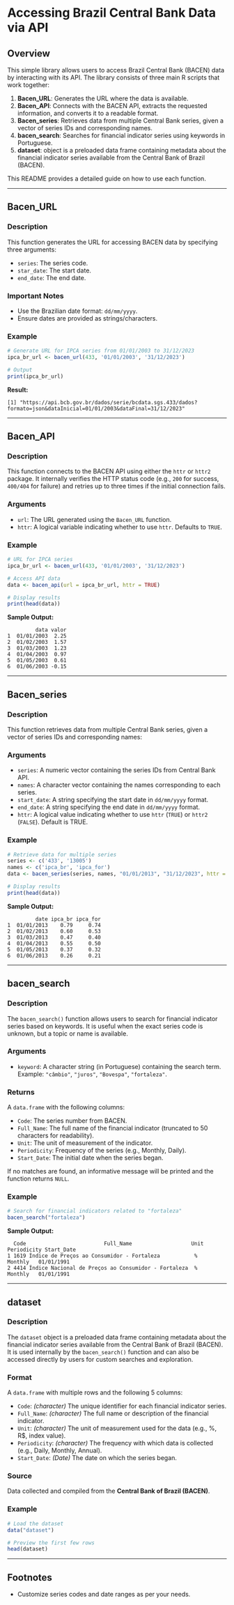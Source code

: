 # Accessing Brazil Central Bank Data via API

## Overview
This simple library allows users to access Brazil Central Bank (BACEN) data by interacting with its API. The library consists of three main R scripts that work together:

1. **Bacen_URL**: Generates the URL where the data is available.
2. **Bacen_API**: Connects with the BACEN API, extracts the requested information, and converts it to a readable format.
3. **Bacen_series**: Retrieves data from multiple Central Bank series, given a vector of series IDs and corresponding names.
4. **bacen_search**: Searches for financial indicator series using keywords in Portuguese.
5. **dataset**: object is a preloaded data frame containing metadata about the financial indicator series available from the Central Bank of Brazil (BACEN).

This README provides a detailed guide on how to use each function.

---

## Bacen_URL

### Description
This function generates the URL for accessing BACEN data by specifying three arguments:
- `series`: The series code.
- `star_date`: The start date.
- `end_date`: The end date.

### Important Notes
- Use the Brazilian date format: `dd/mm/yyyy`.
- Ensure dates are provided as strings/characters.

### Example
```r
# Generate URL for IPCA series from 01/01/2003 to 31/12/2023
ipca_br_url <- bacen_url(433, '01/01/2003', '31/12/2023')

# Output
print(ipca_br_url)
```
**Result:**
```
[1] "https://api.bcb.gov.br/dados/serie/bcdata.sgs.433/dados?formato=json&dataInicial=01/01/2003&dataFinal=31/12/2023"
```

---

## Bacen_API

### Description
This function connects to the BACEN API using either the `httr` or `httr2` package. It internally verifies the HTTP status code (e.g., `200` for success, `400/404` for failure) and retries up to three times if the initial connection fails.

### Arguments
- `url`: The URL generated using the `Bacen_URL` function.
- `httr`: A logical variable indicating whether to use `httr`. Defaults to `TRUE`.

### Example
```r
# URL for IPCA series
ipca_br_url <- bacen_url(433, '01/01/2003', '31/12/2023')

# Access API data
data <- bacen_api(url = ipca_br_url, httr = TRUE)

# Display results
print(head(data))
```
**Sample Output:**
```
         data valor
1  01/01/2003  2.25
2  01/02/2003  1.57
3  01/03/2003  1.23
4  01/04/2003  0.97
5  01/05/2003  0.61
6  01/06/2003 -0.15
```

---

## Bacen_series

### Description
This function retrieves data from multiple Central Bank series, given a vector of series IDs and corresponding names:

### Arguments

- `series`: A numeric vector containing the series IDs from Central Bank API.
- `names`: A character vector containing the names corresponding to each series.
- `start_date`: A string specifying the start date in `dd/mm/yyyy` format.
- `end_date`: A string specifying the end date in `dd/mm/yyyy` format.
- `httr`: A logical value indicating whether to use `httr` (`TRUE`) or `httr2` (`FALSE`). Default is TRUE.

### Example
```r
# Retrieve data for multiple series
series <- c('433', '13005')
names <- c('ipca_br', 'ipca_for')
data <- bacen_series(series, names, "01/01/2013", "31/12/2023", httr = TRUE)

# Display results
print(head(data))
```
**Sample Output:**
```
         date ipca_br ipca_for
1  01/01/2013    0.79     0.74
2  01/02/2013    0.60     0.53
3  01/03/2013    0.47     0.40
4  01/04/2013    0.55     0.50
5  01/05/2013    0.37     0.32
6  01/06/2013    0.26     0.21
```

---

## bacen_search

### Description
The `bacen_search()` function allows users to search for financial indicator series based on keywords. It is useful when the exact series code is unknown, but a topic or name is available.

### Arguments
- `keyword`: A character string (in Portuguese) containing the search term. Example: `"câmbio"`, `"juros"`, `"Bovespa"`, `"fortaleza"`.

### Returns
A `data.frame` with the following columns:
- `Code`: The series number from BACEN.
- `Full_Name`: The full name of the financial indicator (truncated to 50 characters for readability).
- `Unit`: The unit of measurement of the indicator.
- `Periodicity`: Frequency of the series (e.g., Monthly, Daily).
- `Start_Date`: The initial date when the series began.

If no matches are found, an informative message will be printed and the function returns `NULL`.

### Example
```r
# Search for financial indicators related to "fortaleza"
bacen_search("fortaleza")
```
**Sample Output:**
```
  Code                         Full_Name                   Unit Periodicity Start_Date
1 1619 Índice de Preços ao Consumidor - Fortaleza           %     Monthly   01/01/1991
2 4414 Índice Nacional de Preços ao Consumidor - Fortaleza  %     Monthly   01/01/1991
```

---

## dataset

### Description
The `dataset` object is a preloaded data frame containing metadata about the financial indicator series available from the Central Bank of Brazil (BACEN). It is used internally by the `bacen_search()` function and can also be accessed directly by users for custom searches and exploration.

### Format
A `data.frame` with multiple rows and the following 5 columns:

- `Code`: *(character)* The unique identifier for each financial indicator series.
- `Full_Name`: *(character)* The full name or description of the financial indicator.
- `Unit`: *(character)* The unit of measurement used for the data (e.g., %, R$, index value).
- `Periodicity`: *(character)* The frequency with which data is collected (e.g., Daily, Monthly, Annual).
- `Start_Date`: *(Date)* The date on which the series began.

### Source
Data collected and compiled from the **Central Bank of Brazil (BACEN)**.

### Example
```r
# Load the dataset
data("dataset")

# Preview the first few rows
head(dataset)
```

---

## Footnotes
- Customize series codes and date ranges as per your needs.

